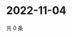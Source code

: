# 2022-11-04

共 0 条

<!-- BEGIN WEIBO -->
<!-- 最后更新时间 Fri Nov 04 2022 15:15:08 GMT+0800 (China Standard Time) -->

<!-- END WEIBO -->
